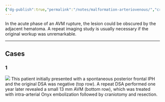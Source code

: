 ```yaml
---
{"dg-publish":true,"permalink":"/notes/malformation-arteriovenous/","created":"2023-10-11T21:14:56.112-07:00","updated":"2023-10-11T21:31:53.205-07:00"}
---
```


In the acute phase of an AVM rupture, the lesion could be obscured by the adjacent hematoma. A repeat imaging study is usually necessary if the original workup was unremarkable.

---

## Cases

### 1

![](https://i.imgur.com/ETUXDfT.jpg)
This patient initially presented with a spontaneous posterior frontal IPH and the original DSA was negative (top row). A repeat DSA performed one year later revealed a small 13 mm AVM (bottom row), which was treated with intra-arterial Onyx embolization followed by craniotomy and resection.
